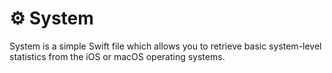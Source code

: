 # :gear: System

System is a simple Swift file which allows you to retrieve basic system-level statistics from the iOS or macOS operating systems.
